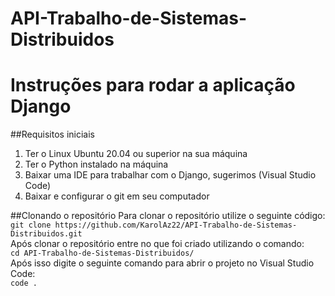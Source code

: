 # API-Trabalho-de-Sistemas-Distribuidos
# Instruções para rodar a aplicação Django

##Requisitos iniciais
  1. Ter o Linux Ubuntu 20.04 ou superior na sua máquina
  2. Ter o Python instalado na máquina 
  3. Baixar uma IDE para trabalhar com o Django, sugerimos (Visual Studio Code)
  4. Baixar e configurar o git em seu computador
  
##Clonando o repositório
  Para clonar o repositório utilize o seguinte código:  
  `git clone https://github.com/KarolAz22/API-Trabalho-de-Sistemas-Distribuidos.git`  
  Após clonar o repositório entre no que foi criado utilizando o comando:  
  `cd API-Trabalho-de-Sistemas-Distribuidos/`  
  Após isso digite o seguinte comando para abrir o projeto no Visual Studio Code:  
  `code .`  
